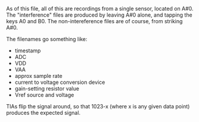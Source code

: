 As of this file, all of this are recordings from a single sensor, located
on A#0. The "interference" files are produced by leaving A#0 alone, and
tapping the keys A0 and B0. The non-intereference files are of course,
from striking A#0.

The filenames go something like:

* timestamp
* ADC
* VDD
* VAA
* approx sample rate
* current to voltage conversion device
* gain-setting resistor value
* Vref source and voltage

TIAs flip the signal around, so that 1023-x (where x is any given data point)
produces the expected signal.
